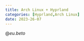 ```yaml
---
title: Arch Linux + Hyprland
categories: [Hyprland,Arch Linux]
date: 2023-26-07
---
```


@_eu.beto_

